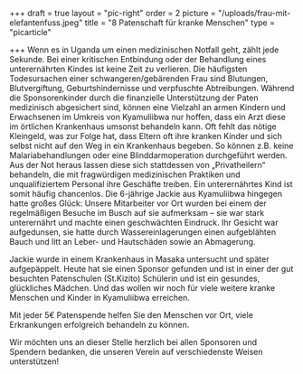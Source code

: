 +++
draft = true
layout = "pic-right"
order = 2
picture = "/uploads/frau-mit-elefantenfuss.jpeg"
title = "8 Patenschaft für kranke Menschen"
type = "picarticle"

+++
Wenn es in Uganda um einen medizinischen Notfall geht, zählt jede Sekunde. Bei einer kritischen Entbindung oder der Behandlung eines unterernährten Kindes ist keine Zeit zu verlieren. Die häufigsten Todesursachen einer schwangeren/gebärenden Frau sind Blutungen, Blutvergiftung, Geburtshindernisse und verpfuschte Abtreibungen. Während die Sponsorenkinder durch die finanzielle Unterstützung der Paten medizinisch abgesichert sind, können eine Vielzahl an armen Kindern und Erwachsenen im Umkreis von Kyamuliibwa nur hoffen, dass ein Arzt diese im örtlichen Krankenhaus umsonst behandeln kann. Oft fehlt das nötige Kleingeld, was zur Folge hat, dass Eltern oft ihre kranken Kinder und sich selbst nicht auf den Weg in ein Krankenhaus begeben. So können z.B. keine Malariabehandlungen oder eine Blinddarmoperation durchgeführt werden. Aus der Not heraus lassen diese sich stattdessen von „Privatheilern“ behandeln, die mit fragwürdigen medizinischen Praktiken und unqualifiziertem Personal ihre Geschäfte treiben. Ein unterernährtes Kind ist somit häufig chancenlos. Die 6-jährige Jackie aus Kyamuliibwa hingegen hatte großes Glück: Unsere Mitarbeiter vor Ort wurden bei einem der regelmäßigen Besuche im Busch auf sie aufmerksam – sie war stark unterernährt und machte einen geschwächten Eindruck. Ihr Gesicht war aufgedunsen, sie hatte durch Wassereinlagerungen einen aufgeblähten Bauch und litt an Leber- und Hautschäden sowie an Abmagerung.

Jackie wurde in einem Krankenhaus in Masaka untersucht und später aufgepäppelt. Heute hat sie einen Sponsor gefunden und ist in einer der gut besuchten Patenschulen (St.Kizito) Schülerin und ist ein gesundes, glückliches Mädchen. Und das wollen wir noch für viele weitere kranke Menschen und Kinder in Kyamuliibwa erreichen.

Mit jeder 5€ Patenspende helfen Sie den Menschen vor Ort, viele Erkrankungen erfolgreich behandeln zu können.  

Wir möchten uns an dieser Stelle herzlich bei allen Sponsoren und Spendern bedanken, die unseren Verein auf verschiedenste Weisen unterstützen!